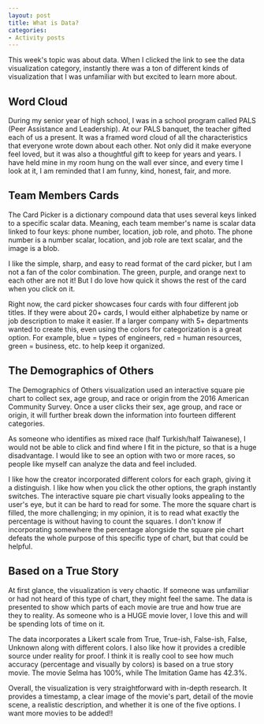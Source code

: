 ```yaml
---
layout: post
title: What is Data?
categories:
- Activity posts
---
```


This week's topic was about data. When I clicked the link to see the data visualization category, instantly there was a ton of different kinds of visualization that I was unfamiliar with but excited to learn more about. 
<br/>

## Word Cloud

During my senior year of high school, I was in a school program called PALS (Peer Assistance and Leadership). At our PALS banquet, the teacher gifted each of us a present. It was a framed word cloud of all the characteristics that everyone wrote down about each other. Not only did it make everyone feel loved, but it was also a thoughtful gift to keep for years and years. I have held mine in my room hung on the wall ever since, and every time I look at it, I am reminded that I am funny, kind, honest, fair, and more. 
<br/>

## Team Members Cards

The Card Picker is a dictionary compound data that uses several keys linked to a specific scalar data. Meaning, each team member's name is scalar data linked to four keys: phone number, location, job role, and photo. The phone number is a number scalar, location, and job role are text scalar, and the image is a blob.
<br/>

I like the simple, sharp, and easy to read format of the card picker, but I am not a fan of the color combination. The green, purple, and orange next to each other are not it! But I do love how quick it shows the rest of the card when you click on it.
<br/>
 
Right now, the card picker showcases four cards with four different job titles. If they were about 20+ cards, I would either alphabetize by name or job description to make it easier. If a larger company with 5+ departments wanted to create this, even using the colors for categorization is a great option. For example, blue = types of engineers, red = human resources, green = business, etc. to help keep it organized.
<br/>
    
## The Demographics of Others

The Demographics of Others visualization used an interactive square pie chart to collect sex, age group, and race or origin from the 2016 American Community Survey. Once a user clicks their sex, age group, and race or origin, it will further break down the information into fourteen different categories.
<br/>

As someone who identifies as mixed race (half Turkish/half Taiwanese), I would not be able to click and find where I fit in the picture, so that is a huge disadvantage. I would like to see an option with two or more races, so people like myself can analyze the data and feel included.
<br/>

I like how the creator incorporated different colors for each graph, giving it a distinguish. I like how when you click the other options, the graph instantly switches. The interactive square pie chart visually looks appealing to the user's eye, but it can be hard to read for some. The more the square chart is filled, the more challenging; in my opinion, it is to read what exactly the percentage is without having to count the squares. I don't know if incorporating somewhere the percentage alongside the square pie chart defeats the whole purpose of this specific type of chart, but that could be helpful.
<br/>

## Based on a True Story

At first glance, the visualization is very chaotic. If someone was unfamiliar or had not heard of this type of chart, they might feel the same. The data is presented to show which parts of each movie are true and how true are they to reality. As someone who is a HUGE movie lover, I love this and will be spending lots of time on it.
<br/>

The data incorporates a Likert scale from True, True-ish, False-ish, False, Unknown along with different colors. I also like how it provides a credible source under reality for proof. I think it is really cool to see how much accuracy (percentage and visually by colors) is based on a true story movie. The movie Selma has 100%, while The Imitation Game has 42.3%.
<br/>

Overall, the visualization is very straightforward with in-depth research. It provides a timestamp, a clear image of the movie's part, detail of the movie scene, a realistic description, and whether it is one of the five options. I want more movies to be added!! 
<br/>
